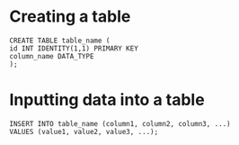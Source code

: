 # Creating a table

  ```
  CREATE TABLE table_name (
  id INT IDENTITY(1,1) PRIMARY KEY
  column_name DATA_TYPE
  );

  ```
# Inputting data into a table

```
INSERT INTO table_name (column1, column2, column3, ...)
VALUES (value1, value2, value3, ...);

```
